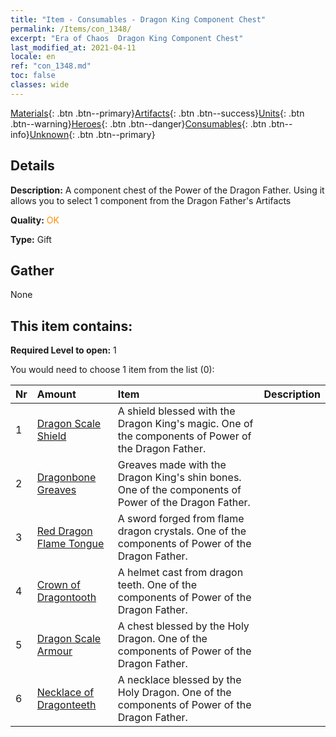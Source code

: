 ```yaml
---
title: "Item - Consumables - Dragon King Component Chest"
permalink: /Items/con_1348/
excerpt: "Era of Chaos  Dragon King Component Chest"
last_modified_at: 2021-04-11
locale: en
ref: "con_1348.md"
toc: false
classes: wide
---
```

 [Materials](/Items/){: .btn .btn--primary}[Artifacts](/Items/Artifacts/){: .btn .btn--success}[Units](/Items/Units/){: .btn .btn--warning}[Heroes](/Items/Heroes/){: .btn .btn--danger}[Consumables](/Items/Consumables/){: .btn .btn--info}[Unknown](/Items/Unknown/){: .btn .btn--primary}

## Details
 **Description:** A component chest of the Power of the Dragon Father. Using it allows you to select 1 component from the Dragon Father's Artifacts

 **Quality:** <span style="color: #FF8C00">OK</span>

 **Type:** Gift

## Gather

  None

## This item contains:

 **Required Level to open:** 1

 You would need to choose 1 item from the list (0):

  | Nr | Amount |     Item    | Description |
  |:---|:-------|:------------|:-----------:|
  | 1 | [Dragon Scale Shield](/Items/art_144/) | A shield blessed with the Dragon King's magic. One of the components of Power of the Dragon Father. | 
  | 2 | [Dragonbone Greaves](/Items/art_145/) | Greaves made with the Dragon King's shin bones. One of the components of Power of the Dragon Father. | 
  | 3 | [Red Dragon Flame Tongue](/Items/art_146/) | A sword forged from flame dragon crystals. One of the components of Power of the Dragon Father. | 
  | 4 | [Crown of Dragontooth](/Items/art_147/) | A helmet cast from dragon teeth. One of the components of Power of the Dragon Father. | 
  | 5 | [Dragon Scale Armour](/Items/art_148/) | A chest blessed by the Holy Dragon. One of the components of Power of the Dragon Father. | 
  | 6 | [Necklace of Dragonteeth](/Items/art_149/) | A necklace blessed by the Holy Dragon. One of the components of Power of the Dragon Father. | 
